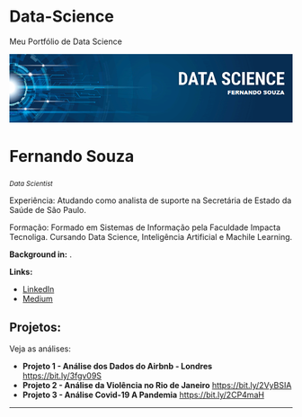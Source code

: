 # Data-Science
Meu Portfólio de Data Science


<p align="center">
  <img src="banner.png" >
</p>

# Fernando Souza
<sub>*Data Scientist* </sub>

Experiência: Atudando como analista de suporte na Secretária de Estado da Saúde de São Paulo.

Formação: Formado em Sistemas de Informação pela Faculdade Impacta Tecnoliga. Cursando Data Science, Inteligência Artificial e Machile Learning.

**Background in:** .

**Links:**
* [LinkedIn](https://www.linkedin.com/in/fernando-souza-7b980123/)
* [Medium](https://medium.com/@fernassouza)


## Projetos:
Veja as análises:

* **Projeto 1 - Análise dos Dados do Airbnb - Londres** https://bit.ly/3fgv09S
* **Projeto 2 - Análise da Violência no Rio de Janeiro** https://bit.ly/2VyBSIA
* **Projeto 3 - Análise Covid-19 A Pandemia** https://bit.ly/2CP4maH

---
